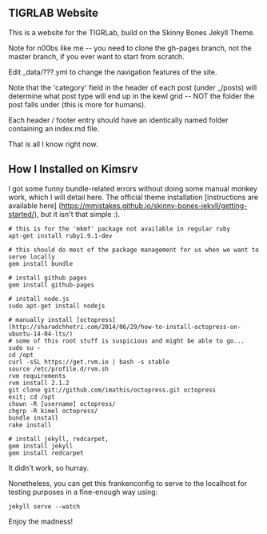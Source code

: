 TIGRLAB Website
---------------

This is a website for the TIGRLab, build on the Skinny Bones Jekyll Theme.

Note for n00bs like me -- you need to clone the gh-pages branch, not the master branch, if you ever want to start from scratch.

Edit \_data/???.yml to change the navigation features of the site.

Note that the 'category' field in the header of each post (under \_/posts) will determine what post type will end up in the kewl grid -- NOT the folder the post falls under (this is more for humans).

Each header / footer entry should have an identically named folder containing an index.md file.

That is all I know right now.

How I Installed on Kimsrv
-------------------------

I got some funny bundle-related errors without doing some manual monkey work, which I will detail here.
The official theme installation [instructions are available here] (https://mmistakes.github.io/skinny-bones-jekyll/getting-started/), but it isn't that simple :).

    # this is for the 'mkmf' package not available in regular ruby
    apt-get install ruby1.9.1-dev

    # this should do most of the package management for us when we want to serve locally
    gem install bundle

    # install github pages
    gem install github-pages

    # install node.js
    sudo apt-get install nodejs

    # manually install [octopress](http://sharadchhetri.com/2014/06/29/how-to-install-octopress-on-ubuntu-14-04-lts/)
    # some of this root stuff is suspicious and might be able to go...
    sudo su -
    cd /opt
    curl -sSL https://get.rvm.io | bash -s stable
    source /etc/profile.d/rvm.sh
    rvm requirements
    rvm install 2.1.2
    git clone git://github.com/imathis/octopress.git octopress
    exit; cd /opt
    chown -R [username] octopress/
    chgrp -R kimel octopress/ 
    bundle install
    rake install
 
    # install jekyll, redcarpet, 
    gem install jekyll
    gem install redcarpet

It didn't work, so hurray.

Nonetheless, you can get this frankenconfig to serve to the localhost for testing purposes in a fine-enough way using:

    jekyll serve --watch

Enjoy the madness!

